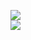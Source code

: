 [![](https://img.shields.io/badge/Made%20With-Github%20Spray-lightgrey.svg?style=for-the-badge&logo=github)](https://github.com/Annihil/github-spray#3343)  
[![](https://i.imgur.com/2DrTn0Z.gif)](https://github.com/Annihil/github-spray)